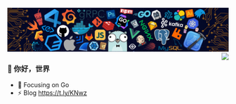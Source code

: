 ![](https://github.com/wmillers/wmillers/blob/main/header.png)
<img align="right" src="https://github-readme-stats.vercel.app/api?username=wmillers&rank_icon=github&show_icons=true&icon_color=CE1D2D&text_color=718096&bg_color=ffffff&hide_title=true&hide=stars,prs" />

### :wave: 你好，世界
 
- 🔭 Focusing on Go
- ⚡ Blog https://t.ly/KNwz

<!--![](https://github-readme-stats.vercel.app/api/top-langs/?username=wmillers&show_icons=true&layout=compact&theme=vue&hide_border=true&hide=html&card_width=445)  
[![my github stats](https://github-readme-stats.vercel.app/api?username=wmillers&show_icons=true&count_private=true&theme=vue&hide=stars,prs,contribs&line_height=24.5)](https://github.com/wmillers)  

[![ReadMe Card](https://github-readme-stats.vercel.app/api/pin/?username=wmillers&repo=kindleWeatherClock&show_owner=true&theme=react)](https://github.com/wmillers/kindleWeatherClock)  
![GitHub release](https://img.shields.io/github/release/wmillers/kindleWeatherClock.svg?color=yellow&style=flat-square)
![GitHub commit activity](https://img.shields.io/github/commit-activity/m/wmillers/kindleWeatherClock?color=dodgerblue&style=flat-square)
![last_commit](https://img.shields.io/github/last-commit/wmillers/kindleWeatherClock.svg?color=aquamarine&style=flat-square)
[![DeepScan grade](https://deepscan.io/api/teams/13271/projects/16273/branches/344913/badge/grade.svg)](https://deepscan.io/dashboard#view=project&tid=13271&pid=16273&bid=344913)  

[![ReadMe Card](https://github-readme-stats.vercel.app/api/pin/?username=wmillers&repo=wmillers.github.io&show_owner=true&theme=react)](https://github.com/wmillers/wmillers.github.io)  
[![github pages](https://github.com/wmillers/blog/actions/workflows/deploy.yml/badge.svg)](https://github.com/wmillers/blog/actions/workflows/deploy.yml)
![GitHub commit activity](https://img.shields.io/github/commit-activity/m/wmillers/wmillers.github.io?color=skyblue&style=flat-square)
![last_commit](https://img.shields.io/github/last-commit/wmillers/wmillers.github.io.svg?color=papayawhip&style=flat-square)  
-->
<!--
**wmillers/wmillers** is a ✨ _special_ ✨ repository because its `README.md` (this file) appears on your GitHub profile.

Here are some ideas to get you started:

- 🔭 I’m currently working on ...
- 🌱 I’m currently learning ...
- 👯 I’m looking to collaborate on ...
- 🤔 I’m looking for help with ...
- 💬 Ask me about ...
- 📫 How to reach me: ...
- 😄 Pronouns: ...
- ⚡ Fun fact: ...
-->
